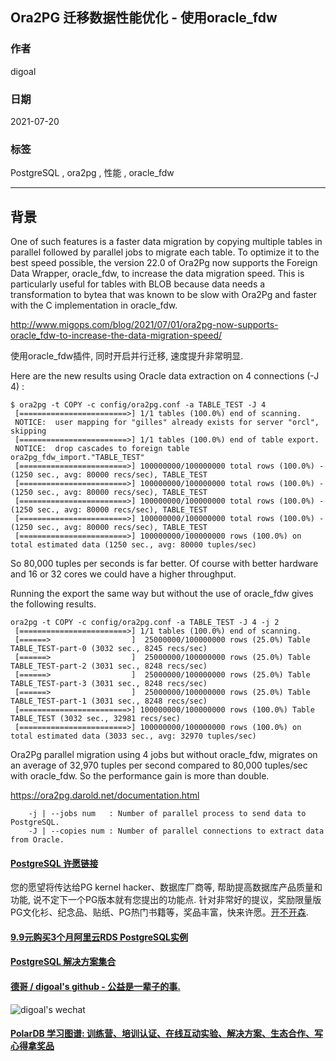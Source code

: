 ## Ora2PG 迁移数据性能优化 - 使用oracle_fdw       
                      
### 作者                      
digoal                      
                      
### 日期                      
2021-07-20                    
                      
### 标签                      
PostgreSQL , ora2pg , 性能 , oracle_fdw   
                      
----                      
                      
## 背景         
One of such features is a faster data migration by copying multiple tables in parallel followed by parallel jobs to migrate each table. To optimize it to the best speed possible, the version 22.0 of Ora2Pg now supports the Foreign Data Wrapper, oracle_fdw, to increase the data migration speed. This is particularly useful for tables with BLOB because data needs a transformation to bytea that was known to be slow with Ora2Pg and faster with the C implementation in oracle_fdw.  
  
http://www.migops.com/blog/2021/07/01/ora2pg-now-supports-oracle_fdw-to-increase-the-data-migration-speed/    
  
使用oracle_fdw插件, 同时开启并行迁移, 速度提升非常明显.   
  
Here are the new results using Oracle data extraction on 4 connections (-J 4) :  
  
```  
$ ora2pg -t COPY -c config/ora2pg.conf -a TABLE_TEST -J 4  
 [========================>] 1/1 tables (100.0%) end of scanning.  
 NOTICE:  user mapping for "gilles" already exists for server "orcl", skipping  
 [========================>] 1/1 tables (100.0%) end of table export.  
 NOTICE:  drop cascades to foreign table ora2pg_fdw_import."TABLE_TEST"  
 [========================>] 100000000/100000000 total rows (100.0%) - (1250 sec., avg: 80000 recs/sec), TABLE_TEST         
 [========================>] 100000000/100000000 total rows (100.0%) - (1250 sec., avg: 80000 recs/sec), TABLE_TEST         
 [========================>] 100000000/100000000 total rows (100.0%) - (1250 sec., avg: 80000 recs/sec), TABLE_TEST         
 [========================>] 100000000/100000000 total rows (100.0%) - (1250 sec., avg: 80000 recs/sec), TABLE_TEST  
 [========================>] 100000000/100000000 rows (100.0%) on total estimated data (1250 sec., avg: 80000 tuples/sec)  
```  
  
So 80,000 tuples per seconds is far better. Of course with better hardware and 16 or 32 cores we could have a higher throughput.  
  
Running the export the same way but without the use of oracle_fdw gives the following results.  
  
```  
ora2pg -t COPY -c config/ora2pg.conf -a TABLE_TEST -J 4 -j 2  
 [========================>] 1/1 tables (100.0%) end of scanning.  
 [======>                  ]  25000000/100000000 rows (25.0%) Table TABLE_TEST-part-0 (3032 sec., 8245 recs/sec)            
 [======>                  ]  25000000/100000000 rows (25.0%) Table TABLE_TEST-part-2 (3031 sec., 8248 recs/sec)            
 [======>                  ]  25000000/100000000 rows (25.0%) Table TABLE_TEST-part-3 (3031 sec., 8248 recs/sec)            
 [======>                  ]  25000000/100000000 rows (25.0%) Table TABLE_TEST-part-1 (3031 sec., 8248 recs/sec)            
 [========================>] 100000000/100000000 rows (100.0%) Table TABLE_TEST (3032 sec., 32981 recs/sec)                              
 [========================>] 100000000/100000000 rows (100.0%) on total estimated data (3033 sec., avg: 32970 tuples/sec)  
```  
  
Ora2Pg parallel migration using 4 jobs but without oracle_fdw, migrates on an average of 32,970 tuples per second compared to 80,000 tuples/sec with oracle_fdw. So the performance gain is more than double.  
  
  
https://ora2pg.darold.net/documentation.html  
  
```  
    -j | --jobs num   : Number of parallel process to send data to PostgreSQL.  
    -J | --copies num : Number of parallel connections to extract data from Oracle.  
```  
  
  
#### [PostgreSQL 许愿链接](https://github.com/digoal/blog/issues/76 "269ac3d1c492e938c0191101c7238216")
您的愿望将传达给PG kernel hacker、数据库厂商等, 帮助提高数据库产品质量和功能, 说不定下一个PG版本就有您提出的功能点. 针对非常好的提议，奖励限量版PG文化衫、纪念品、贴纸、PG热门书籍等，奖品丰富，快来许愿。[开不开森](https://github.com/digoal/blog/issues/76 "269ac3d1c492e938c0191101c7238216").  
  
  
#### [9.9元购买3个月阿里云RDS PostgreSQL实例](https://www.aliyun.com/database/postgresqlactivity "57258f76c37864c6e6d23383d05714ea")
  
  
#### [PostgreSQL 解决方案集合](https://yq.aliyun.com/topic/118 "40cff096e9ed7122c512b35d8561d9c8")
  
  
#### [德哥 / digoal's github - 公益是一辈子的事.](https://github.com/digoal/blog/blob/master/README.md "22709685feb7cab07d30f30387f0a9ae")
  
  
![digoal's wechat](../pic/digoal_weixin.jpg "f7ad92eeba24523fd47a6e1a0e691b59")
  
  
#### [PolarDB 学习图谱: 训练营、培训认证、在线互动实验、解决方案、生态合作、写心得拿奖品](https://www.aliyun.com/database/openpolardb/activity "8642f60e04ed0c814bf9cb9677976bd4")
  
